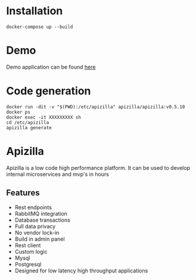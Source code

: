 #

# Installation

``
docker-compose up --build
``

# Demo

Demo application can be found [here](https://chat-gpt.apizilla.io/)

# Code generation

```
docker run -dit -v "$(PWD):/etc/apizilla" apizilla/apizilla:v0.5.10
docker ps
docker exec -it XXXXXXXXX sh
cd /etc/apizilla
apizilla generate
```

# Apizilla

Apizilla is a low code high performance platform. It can be used to develop internal microservices and mvp's in hours

## Features
- Rest endpoints
- RabbitMQ integration
- Database transactions
- Full data privacy
- No vendor lock-in
- Build in admin panel
- Rest client
- Custom logic
- Mysql
- Postgresql
- Designed for low latency high throughput applications